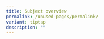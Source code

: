 ```yaml
---
title: Subject overview
permalink: /unused-pages/permalink/
variant: tiptap
description: ""
---
```

